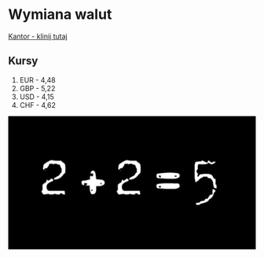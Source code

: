# Wymiana walut
[Kantor - klinij tutaj](https://mojz3szp.github.io/kantor/kantor.html)

## Kursy
1. EUR - 4,48
2. GBP - 5,22
3. USD - 4,15
4. CHF - 4,62

![ADD](https://github.com/Mojz3szP/kantor/blob/main/81894_matematyka_dodawanie_liczby.jpg)